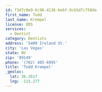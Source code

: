 ```yaml
---
id: f3d7c0e9-6c96-4136-bebf-9cb5d7c758da
first_name: Todd
last_name: Krempel
license: DDS
services:
  - Dentist
category: Dentists
address: '5409 Ireland St.'
city: 'Las Vegas'
state: NV
zip: '89149'
phone: '(702) 405-6995'
title: 'Todd Krempel'
_geoloc:
  lat: 36.2617
  lng: -115.277
---
```

